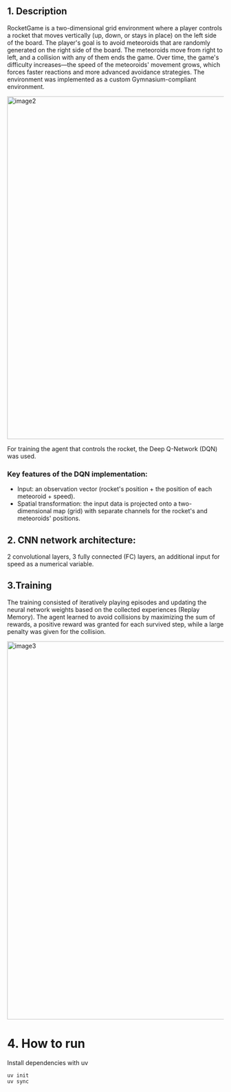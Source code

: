 ## 1. Description
RocketGame is a two-dimensional grid environment where a player controls a rocket that moves vertically (up, down, or stays in place) on the left side of the board. The player's goal is to avoid meteoroids that are randomly generated on the right side of the board. The meteoroids move from right to left, and a collision with any of them ends the game.
Over time, the game's difficulty increases—the speed of the meteoroids' movement grows, which forces faster reactions and more advanced avoidance strategies.
The environment was implemented as a custom Gymnasium-compliant environment.

<img width="1085" height="795" alt="image2" src="https://github.com/user-attachments/assets/e774005b-0bf2-4742-8e22-ee8a1fd0e1db" />

For training the agent that controls the rocket, the Deep Q-Network (DQN) was used.
### Key features of the DQN implementation:
- Input: an observation vector (rocket's position + the position of each meteoroid + speed).
- Spatial transformation: the input data is projected onto a two-dimensional map (grid) with separate channels for the rocket's and meteoroids' positions.

## 2. CNN network architecture:
2 convolutional layers,
3 fully connected (FC) layers,
an additional input for speed as a numerical variable.

## 3.Training

The training consisted of iteratively playing episodes and updating the neural network weights based on the collected experiences (Replay Memory). The agent learned to avoid collisions by maximizing the sum of rewards, a positive reward was granted for each survived step, while a large penalty was given for the collision.

<img width="1660" height="877" alt="image3" src="https://github.com/user-attachments/assets/d851a5f1-99c5-48c1-adb0-c04339a46e5c" />


# 4. How to run
Install dependencies with uv
```
uv init
uv sync
```

